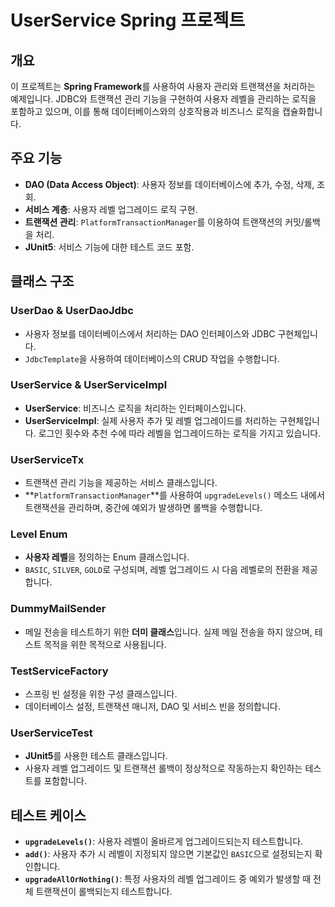 # UserService Spring 프로젝트

## 개요
이 프로젝트는 **Spring Framework**를 사용하여 사용자 관리와 트랜잭션을 처리하는 예제입니다. JDBC와 트랜잭션 관리 기능을 구현하여 사용자 레벨을 관리하는 로직을 포함하고 있으며, 이를 통해 데이터베이스와의 상호작용과 비즈니스 로직을 캡슐화합니다.

## 주요 기능
- **DAO (Data Access Object)**: 사용자 정보를 데이터베이스에 추가, 수정, 삭제, 조회.
- **서비스 계층**: 사용자 레벨 업그레이드 로직 구현.
- **트랜잭션 관리**: `PlatformTransactionManager`를 이용하여 트랜잭션의 커밋/롤백을 처리.
- **JUnit5**: 서비스 기능에 대한 테스트 코드 포함.

## 클래스 구조

### UserDao & UserDaoJdbc
- 사용자 정보를 데이터베이스에서 처리하는 DAO 인터페이스와 JDBC 구현체입니다.
- `JdbcTemplate`을 사용하여 데이터베이스의 CRUD 작업을 수행합니다.

### UserService & UserServiceImpl
- **UserService**: 비즈니스 로직을 처리하는 인터페이스입니다.
- **UserServiceImpl**: 실제 사용자 추가 및 레벨 업그레이드를 처리하는 구현체입니다. 로그인 횟수와 추천 수에 따라 레벨을 업그레이드하는 로직을 가지고 있습니다.

### UserServiceTx
- 트랜잭션 관리 기능을 제공하는 서비스 클래스입니다.
- **`PlatformTransactionManager`**를 사용하여 `upgradeLevels()` 메소드 내에서 트랜잭션을 관리하며, 중간에 예외가 발생하면 롤백을 수행합니다.

### Level Enum
- **사용자 레벨**을 정의하는 Enum 클래스입니다.
- `BASIC`, `SILVER`, `GOLD`로 구성되며, 레벨 업그레이드 시 다음 레벨로의 전환을 제공합니다.

### DummyMailSender
- 메일 전송을 테스트하기 위한 **더미 클래스**입니다. 실제 메일 전송을 하지 않으며, 테스트 목적을 위한 목적으로 사용됩니다.

### TestServiceFactory
- 스프링 빈 설정을 위한 구성 클래스입니다.
- 데이터베이스 설정, 트랜잭션 매니저, DAO 및 서비스 빈을 정의합니다.

### UserServiceTest
- **JUnit5**를 사용한 테스트 클래스입니다.
- 사용자 레벨 업그레이드 및 트랜잭션 롤백이 정상적으로 작동하는지 확인하는 테스트를 포함합니다.

## 테스트 케이스
- **`upgradeLevels()`**: 사용자 레벨이 올바르게 업그레이드되는지 테스트합니다.
- **`add()`**: 사용자 추가 시 레벨이 지정되지 않으면 기본값인 `BASIC`으로 설정되는지 확인합니다.
- **`upgradeAllOrNothing()`**: 특정 사용자의 레벨 업그레이드 중 예외가 발생할 때 전체 트랜잭션이 롤백되는지 테스트합니다.

